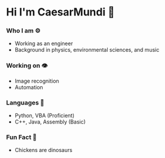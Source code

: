 # Hi I'm CaesarMundi 👋

### Who I am ⚙️
+ Working as an engineer
+ Background in physics, environmental sciences, and music

### Working on 👁️
+ Image recognition
+ Automation

### Languages 💬
+ Python, VBA (Proficient)
+ C++, Java, Assembly (Basic)

### Fun Fact 🐔
+ Chickens are dinosaurs

<!--
**CaesarMundi/CaesarMundi** is a ✨ _special_ ✨ repository because its `README.md` (this file) appears on your GitHub profile.

Here are some ideas to get you started:

- 🔭 I’m currently working on ...
- 🌱 I’m currently learning ...
- 👯 I’m looking to collaborate on ...
- 🤔 I’m looking for help with ...
- 💬 Ask me about ...
- 📫 How to reach me: ...
- 😄 Pronouns: ...
- ⚡ Fun fact: ...
-->
